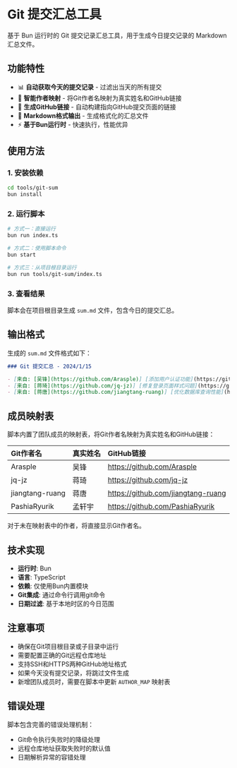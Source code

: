 # Git 提交汇总工具

基于 Bun 运行时的 Git 提交记录汇总工具，用于生成今日提交记录的 Markdown 汇总文件。

## 功能特性

- 📊 **自动获取今天的提交记录** - 过滤出当天的所有提交
- 👤 **智能作者映射** - 将Git作者名映射为真实姓名和GitHub链接
- 🔗 **生成GitHub链接** - 自动构建指向GitHub提交页面的链接
- 📝 **Markdown格式输出** - 生成格式化的汇总文件
- ⚡ **基于Bun运行时** - 快速执行，性能优异

## 使用方法

### 1. 安装依赖

```bash
cd tools/git-sum
bun install
```

### 2. 运行脚本

```bash
# 方式一：直接运行
bun run index.ts

# 方式二：使用脚本命令
bun start

# 方式三：从项目根目录运行
bun run tools/git-sum/index.ts
```

### 3. 查看结果

脚本会在项目根目录生成 `sum.md` 文件，包含今日的提交汇总。

## 输出格式

生成的 `sum.md` 文件格式如下：

```markdown
### Git 提交汇总 - 2024/1/15

- [来自: [吴锋](https://github.com/Arasple)] [添加用户认证功能](https://github.com/username/repo/commit/abc123)
- [来自: [蒋琦](https://github.com/jq-jz)] [修复登录页面样式问题](https://github.com/username/repo/commit/def456)
- [来自: [蒋唐](https://github.com/jiangtang-ruang)] [优化数据库查询性能](https://github.com/username/repo/commit/ghi789)
```

## 成员映射表

脚本内置了团队成员的映射表，将Git作者名映射为真实姓名和GitHub链接：

| Git作者名       | 真实姓名 | GitHub链接                         |
| :-------------- | :------- | :--------------------------------- |
| Arasple         | 吴锋     | https://github.com/Arasple         |
| jq-jz           | 蒋琦     | https://github.com/jq-jz           |
| jiangtang-ruang | 蒋唐     | https://github.com/jiangtang-ruang |
| PashiaRyurik    | 孟轩宇   | https://github.com/PashiaRyurik    |

对于未在映射表中的作者，将直接显示Git作者名。

## 技术实现

- **运行时**: Bun
- **语言**: TypeScript
- **依赖**: 仅使用Bun内置模块
- **Git集成**: 通过命令行调用git命令
- **日期过滤**: 基于本地时区的今日范围

## 注意事项

- 确保在Git项目根目录或子目录中运行
- 需要配置正确的Git远程仓库地址
- 支持SSH和HTTPS两种GitHub地址格式
- 如果今天没有提交记录，将跳过文件生成
- 新增团队成员时，需要在脚本中更新 `AUTHOR_MAP` 映射表

## 错误处理

脚本包含完善的错误处理机制：
- Git命令执行失败时的降级处理
- 远程仓库地址获取失败时的默认值
- 日期解析异常的容错处理 